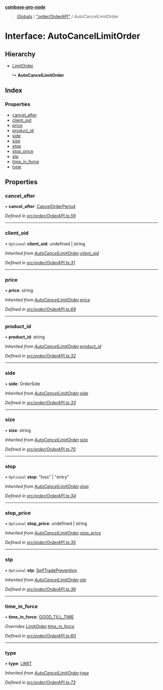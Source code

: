 **[coinbase-pro-node](../README.md)**

> [Globals](../globals.md) / ["order/OrderAPI"](../modules/_order_orderapi_.md) / AutoCancelLimitOrder

# Interface: AutoCancelLimitOrder

## Hierarchy

- [LimitOrder](_order_orderapi_.limitorder.md)

  ↳ **AutoCancelLimitOrder**

## Index

### Properties

- [cancel_after](_order_orderapi_.autocancellimitorder.md#cancel_after)
- [client_oid](_order_orderapi_.autocancellimitorder.md#client_oid)
- [price](_order_orderapi_.autocancellimitorder.md#price)
- [product_id](_order_orderapi_.autocancellimitorder.md#product_id)
- [side](_order_orderapi_.autocancellimitorder.md#side)
- [size](_order_orderapi_.autocancellimitorder.md#size)
- [stop](_order_orderapi_.autocancellimitorder.md#stop)
- [stop_price](_order_orderapi_.autocancellimitorder.md#stop_price)
- [stp](_order_orderapi_.autocancellimitorder.md#stp)
- [time_in_force](_order_orderapi_.autocancellimitorder.md#time_in_force)
- [type](_order_orderapi_.autocancellimitorder.md#type)

## Properties

### cancel_after

• **cancel_after**: [CancelOrderPeriod](../enums/_order_orderapi_.cancelorderperiod.md)

_Defined in [src/order/OrderAPI.ts:59](https://github.com/bennycode/coinbase-pro-node/blob/a3ed45b/src/order/OrderAPI.ts#L59)_

---

### client_oid

• `Optional` **client_oid**: undefined \| string

_Inherited from [AutoCancelLimitOrder](_order_orderapi_.autocancellimitorder.md).[client_oid](_order_orderapi_.autocancellimitorder.md#client_oid)_

_Defined in [src/order/OrderAPI.ts:31](https://github.com/bennycode/coinbase-pro-node/blob/a3ed45b/src/order/OrderAPI.ts#L31)_

---

### price

• **price**: string

_Inherited from [AutoCancelLimitOrder](_order_orderapi_.autocancellimitorder.md).[price](_order_orderapi_.autocancellimitorder.md#price)_

_Defined in [src/order/OrderAPI.ts:69](https://github.com/bennycode/coinbase-pro-node/blob/a3ed45b/src/order/OrderAPI.ts#L69)_

---

### product_id

• **product_id**: string

_Inherited from [AutoCancelLimitOrder](_order_orderapi_.autocancellimitorder.md).[product_id](_order_orderapi_.autocancellimitorder.md#product_id)_

_Defined in [src/order/OrderAPI.ts:32](https://github.com/bennycode/coinbase-pro-node/blob/a3ed45b/src/order/OrderAPI.ts#L32)_

---

### side

• **side**: OrderSide

_Inherited from [AutoCancelLimitOrder](_order_orderapi_.autocancellimitorder.md).[side](_order_orderapi_.autocancellimitorder.md#side)_

_Defined in [src/order/OrderAPI.ts:33](https://github.com/bennycode/coinbase-pro-node/blob/a3ed45b/src/order/OrderAPI.ts#L33)_

---

### size

• **size**: string

_Inherited from [AutoCancelLimitOrder](_order_orderapi_.autocancellimitorder.md).[size](_order_orderapi_.autocancellimitorder.md#size)_

_Defined in [src/order/OrderAPI.ts:70](https://github.com/bennycode/coinbase-pro-node/blob/a3ed45b/src/order/OrderAPI.ts#L70)_

---

### stop

• `Optional` **stop**: \"loss\" \| \"entry\"

_Inherited from [AutoCancelLimitOrder](_order_orderapi_.autocancellimitorder.md).[stop](_order_orderapi_.autocancellimitorder.md#stop)_

_Defined in [src/order/OrderAPI.ts:34](https://github.com/bennycode/coinbase-pro-node/blob/a3ed45b/src/order/OrderAPI.ts#L34)_

---

### stop_price

• `Optional` **stop_price**: undefined \| string

_Inherited from [AutoCancelLimitOrder](_order_orderapi_.autocancellimitorder.md).[stop_price](_order_orderapi_.autocancellimitorder.md#stop_price)_

_Defined in [src/order/OrderAPI.ts:35](https://github.com/bennycode/coinbase-pro-node/blob/a3ed45b/src/order/OrderAPI.ts#L35)_

---

### stp

• `Optional` **stp**: [SelfTradePrevention](../enums/_order_orderapi_.selftradeprevention.md)

_Inherited from [AutoCancelLimitOrder](_order_orderapi_.autocancellimitorder.md).[stp](_order_orderapi_.autocancellimitorder.md#stp)_

_Defined in [src/order/OrderAPI.ts:36](https://github.com/bennycode/coinbase-pro-node/blob/a3ed45b/src/order/OrderAPI.ts#L36)_

---

### time_in_force

• **time_in_force**: [GOOD_TILL_TIME](../enums/_order_orderapi_.timeinforce.md#good_till_time)

_Overrides [LimitOrder](_order_orderapi_.limitorder.md).[time_in_force](_order_orderapi_.limitorder.md#time_in_force)_

_Defined in [src/order/OrderAPI.ts:60](https://github.com/bennycode/coinbase-pro-node/blob/a3ed45b/src/order/OrderAPI.ts#L60)_

---

### type

• **type**: [LIMIT](../enums/_order_orderapi_.ordertype.md#limit)

_Inherited from [AutoCancelLimitOrder](_order_orderapi_.autocancellimitorder.md).[type](_order_orderapi_.autocancellimitorder.md#type)_

_Defined in [src/order/OrderAPI.ts:73](https://github.com/bennycode/coinbase-pro-node/blob/a3ed45b/src/order/OrderAPI.ts#L73)_
